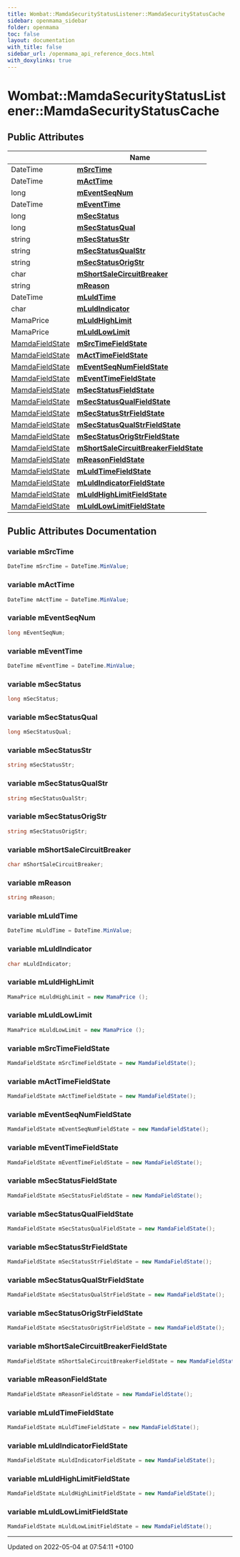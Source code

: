 ```yaml
---
title: Wombat::MamdaSecurityStatusListener::MamdaSecurityStatusCache
sidebar: openmama_sidebar
folder: openmama
toc: false
layout: documentation
with_title: false
sidebar_url: /openmama_api_reference_docs.html
with_doxylinks: true
---
```


# Wombat::MamdaSecurityStatusListener::MamdaSecurityStatusCache





## Public Attributes

|                | Name           |
| -------------- | -------------- |
| DateTime | **[mSrcTime](classWombat_1_1MamdaSecurityStatusListener_1_1MamdaSecurityStatusCache.html#variable-msrctime)**  |
| DateTime | **[mActTime](classWombat_1_1MamdaSecurityStatusListener_1_1MamdaSecurityStatusCache.html#variable-macttime)**  |
| long | **[mEventSeqNum](classWombat_1_1MamdaSecurityStatusListener_1_1MamdaSecurityStatusCache.html#variable-meventseqnum)**  |
| DateTime | **[mEventTime](classWombat_1_1MamdaSecurityStatusListener_1_1MamdaSecurityStatusCache.html#variable-meventtime)**  |
| long | **[mSecStatus](classWombat_1_1MamdaSecurityStatusListener_1_1MamdaSecurityStatusCache.html#variable-msecstatus)**  |
| long | **[mSecStatusQual](classWombat_1_1MamdaSecurityStatusListener_1_1MamdaSecurityStatusCache.html#variable-msecstatusqual)**  |
| string | **[mSecStatusStr](classWombat_1_1MamdaSecurityStatusListener_1_1MamdaSecurityStatusCache.html#variable-msecstatusstr)**  |
| string | **[mSecStatusQualStr](classWombat_1_1MamdaSecurityStatusListener_1_1MamdaSecurityStatusCache.html#variable-msecstatusqualstr)**  |
| string | **[mSecStatusOrigStr](classWombat_1_1MamdaSecurityStatusListener_1_1MamdaSecurityStatusCache.html#variable-msecstatusorigstr)**  |
| char | **[mShortSaleCircuitBreaker](classWombat_1_1MamdaSecurityStatusListener_1_1MamdaSecurityStatusCache.html#variable-mshortsalecircuitbreaker)**  |
| string | **[mReason](classWombat_1_1MamdaSecurityStatusListener_1_1MamdaSecurityStatusCache.html#variable-mreason)**  |
| DateTime | **[mLuldTime](classWombat_1_1MamdaSecurityStatusListener_1_1MamdaSecurityStatusCache.html#variable-mluldtime)**  |
| char | **[mLuldIndicator](classWombat_1_1MamdaSecurityStatusListener_1_1MamdaSecurityStatusCache.html#variable-mluldindicator)**  |
| MamaPrice | **[mLuldHighLimit](classWombat_1_1MamdaSecurityStatusListener_1_1MamdaSecurityStatusCache.html#variable-mluldhighlimit)**  |
| MamaPrice | **[mLuldLowLimit](classWombat_1_1MamdaSecurityStatusListener_1_1MamdaSecurityStatusCache.html#variable-mluldlowlimit)**  |
| [MamdaFieldState](namespaceWombat.html#enum-mamdafieldstate) | **[mSrcTimeFieldState](classWombat_1_1MamdaSecurityStatusListener_1_1MamdaSecurityStatusCache.html#variable-msrctimefieldstate)**  |
| [MamdaFieldState](namespaceWombat.html#enum-mamdafieldstate) | **[mActTimeFieldState](classWombat_1_1MamdaSecurityStatusListener_1_1MamdaSecurityStatusCache.html#variable-macttimefieldstate)**  |
| [MamdaFieldState](namespaceWombat.html#enum-mamdafieldstate) | **[mEventSeqNumFieldState](classWombat_1_1MamdaSecurityStatusListener_1_1MamdaSecurityStatusCache.html#variable-meventseqnumfieldstate)**  |
| [MamdaFieldState](namespaceWombat.html#enum-mamdafieldstate) | **[mEventTimeFieldState](classWombat_1_1MamdaSecurityStatusListener_1_1MamdaSecurityStatusCache.html#variable-meventtimefieldstate)**  |
| [MamdaFieldState](namespaceWombat.html#enum-mamdafieldstate) | **[mSecStatusFieldState](classWombat_1_1MamdaSecurityStatusListener_1_1MamdaSecurityStatusCache.html#variable-msecstatusfieldstate)**  |
| [MamdaFieldState](namespaceWombat.html#enum-mamdafieldstate) | **[mSecStatusQualFieldState](classWombat_1_1MamdaSecurityStatusListener_1_1MamdaSecurityStatusCache.html#variable-msecstatusqualfieldstate)**  |
| [MamdaFieldState](namespaceWombat.html#enum-mamdafieldstate) | **[mSecStatusStrFieldState](classWombat_1_1MamdaSecurityStatusListener_1_1MamdaSecurityStatusCache.html#variable-msecstatusstrfieldstate)**  |
| [MamdaFieldState](namespaceWombat.html#enum-mamdafieldstate) | **[mSecStatusQualStrFieldState](classWombat_1_1MamdaSecurityStatusListener_1_1MamdaSecurityStatusCache.html#variable-msecstatusqualstrfieldstate)**  |
| [MamdaFieldState](namespaceWombat.html#enum-mamdafieldstate) | **[mSecStatusOrigStrFieldState](classWombat_1_1MamdaSecurityStatusListener_1_1MamdaSecurityStatusCache.html#variable-msecstatusorigstrfieldstate)**  |
| [MamdaFieldState](namespaceWombat.html#enum-mamdafieldstate) | **[mShortSaleCircuitBreakerFieldState](classWombat_1_1MamdaSecurityStatusListener_1_1MamdaSecurityStatusCache.html#variable-mshortsalecircuitbreakerfieldstate)**  |
| [MamdaFieldState](namespaceWombat.html#enum-mamdafieldstate) | **[mReasonFieldState](classWombat_1_1MamdaSecurityStatusListener_1_1MamdaSecurityStatusCache.html#variable-mreasonfieldstate)**  |
| [MamdaFieldState](namespaceWombat.html#enum-mamdafieldstate) | **[mLuldTimeFieldState](classWombat_1_1MamdaSecurityStatusListener_1_1MamdaSecurityStatusCache.html#variable-mluldtimefieldstate)**  |
| [MamdaFieldState](namespaceWombat.html#enum-mamdafieldstate) | **[mLuldIndicatorFieldState](classWombat_1_1MamdaSecurityStatusListener_1_1MamdaSecurityStatusCache.html#variable-mluldindicatorfieldstate)**  |
| [MamdaFieldState](namespaceWombat.html#enum-mamdafieldstate) | **[mLuldHighLimitFieldState](classWombat_1_1MamdaSecurityStatusListener_1_1MamdaSecurityStatusCache.html#variable-mluldhighlimitfieldstate)**  |
| [MamdaFieldState](namespaceWombat.html#enum-mamdafieldstate) | **[mLuldLowLimitFieldState](classWombat_1_1MamdaSecurityStatusListener_1_1MamdaSecurityStatusCache.html#variable-mluldlowlimitfieldstate)**  |

## Public Attributes Documentation

### variable mSrcTime

```csharp
DateTime mSrcTime = DateTime.MinValue;
```


### variable mActTime

```csharp
DateTime mActTime = DateTime.MinValue;
```


### variable mEventSeqNum

```csharp
long mEventSeqNum;
```


### variable mEventTime

```csharp
DateTime mEventTime = DateTime.MinValue;
```


### variable mSecStatus

```csharp
long mSecStatus;
```


### variable mSecStatusQual

```csharp
long mSecStatusQual;
```


### variable mSecStatusStr

```csharp
string mSecStatusStr;
```


### variable mSecStatusQualStr

```csharp
string mSecStatusQualStr;
```


### variable mSecStatusOrigStr

```csharp
string mSecStatusOrigStr;
```


### variable mShortSaleCircuitBreaker

```csharp
char mShortSaleCircuitBreaker;
```


### variable mReason

```csharp
string mReason;
```


### variable mLuldTime

```csharp
DateTime mLuldTime = DateTime.MinValue;
```


### variable mLuldIndicator

```csharp
char mLuldIndicator;
```


### variable mLuldHighLimit

```csharp
MamaPrice mLuldHighLimit = new MamaPrice ();
```


### variable mLuldLowLimit

```csharp
MamaPrice mLuldLowLimit = new MamaPrice ();
```


### variable mSrcTimeFieldState

```csharp
MamdaFieldState mSrcTimeFieldState = new MamdaFieldState();
```


### variable mActTimeFieldState

```csharp
MamdaFieldState mActTimeFieldState = new MamdaFieldState();
```


### variable mEventSeqNumFieldState

```csharp
MamdaFieldState mEventSeqNumFieldState = new MamdaFieldState();
```


### variable mEventTimeFieldState

```csharp
MamdaFieldState mEventTimeFieldState = new MamdaFieldState();
```


### variable mSecStatusFieldState

```csharp
MamdaFieldState mSecStatusFieldState = new MamdaFieldState();
```


### variable mSecStatusQualFieldState

```csharp
MamdaFieldState mSecStatusQualFieldState = new MamdaFieldState();
```


### variable mSecStatusStrFieldState

```csharp
MamdaFieldState mSecStatusStrFieldState = new MamdaFieldState();
```


### variable mSecStatusQualStrFieldState

```csharp
MamdaFieldState mSecStatusQualStrFieldState = new MamdaFieldState();
```


### variable mSecStatusOrigStrFieldState

```csharp
MamdaFieldState mSecStatusOrigStrFieldState = new MamdaFieldState();
```


### variable mShortSaleCircuitBreakerFieldState

```csharp
MamdaFieldState mShortSaleCircuitBreakerFieldState = new MamdaFieldState();
```


### variable mReasonFieldState

```csharp
MamdaFieldState mReasonFieldState = new MamdaFieldState();
```


### variable mLuldTimeFieldState

```csharp
MamdaFieldState mLuldTimeFieldState = new MamdaFieldState();
```


### variable mLuldIndicatorFieldState

```csharp
MamdaFieldState mLuldIndicatorFieldState = new MamdaFieldState();
```


### variable mLuldHighLimitFieldState

```csharp
MamdaFieldState mLuldHighLimitFieldState = new MamdaFieldState();
```


### variable mLuldLowLimitFieldState

```csharp
MamdaFieldState mLuldLowLimitFieldState = new MamdaFieldState();
```


-------------------------------

Updated on 2022-05-04 at 07:54:11 +0100